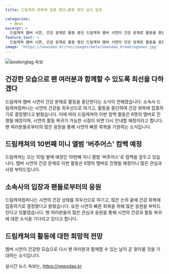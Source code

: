 ```yaml
---
title: 드림캐쳐 회복에 집중 중단…활동 중단 공식 발표

categories:
  - News
excerpt: >
  드림캐쳐 멤버 시연, 건강 문제로 활동 중단 드림캐쳐 멤버 시연이 건강 문제로 활동을 중단한다고 소속사가 밝혔다. 최근 컨디션 난조와 불안감 등의 증상으로 병원을 방문한 시연은 충분한 안정과 휴식이 필요하다는 의료진 소견을 받았다. 소속사는 건강 회복에 집중하기로 결정하며, 이에 따라 이번 컴백 활동은 6명으로 진행될 예정이다. 팬들로부터 시연의 빠른 회복을 기원하는 소식이 전해졌다.
feature_text: >
  드림캐쳐 멤버 시연, 건강 문제로 활동 중단 드림캐쳐 멤버 시연이 건강 문제로 활동을 중단한다고 소속사가 밝혔다. 최근 컨디션 난조와 불안감 등의 증상으로 병원을 방문한 시연은 충분한 안정과 휴식이 필요하다는 의료진 소견을 받았다. 소속사는 건강 회복에 집중하기로 결정하며, 이에 따라 이번 컴백 활동은 6명으로 진행될 예정이다. 팬들로부터 시연의 빠른 회복을 기원하는 소식이 전해졌다.
image: 'https://newsdao.kr/res/images/meta/newsdao_breakingnews.jpg'
---
```


<p><img src="https://newsdao.kr/res/images/meta/newsdao_breakingnews.jpg" alt="bookingtag 속보" /></p>

<h2 data-ke-size="size26">건강한 모습으로 팬 여러분과 함께할 수 있도록 최선을 다하겠다</h2>

<p data-ke-size="size16">드림캐쳐 멤버 시연이 건강 문제로 활동을 중단한다는 소식이 전해졌습니다. 소속사 드림캐쳐컴퍼니는 시연의 건강을 최우선으로 여기고, 활동을 중단하여 건강 회복에 집중하기로 결정했다고 밝혔습니다. 이에 따라 드림캐쳐의 이번 컴백 활동은 6명의 멤버로 진행될 예정이며, 시연의 활동 복귀가 가능한 시점이 되면 다시 안내할 예정이라고 합니다. 팬 여러분들로부터의 많은 응원을 통해 시연의 빠른 회복을 기원하는 소식입니다.</p>

<h2 data-ke-size="size26">드림캐쳐의 10번째 미니 앨범 '버추어스' 컴백 예정</h2>

<p data-ke-size="size16">드림캐쳐는 오는 10일 발매 예정인 10번째 미니 앨범 '버추어스'로 컴백을 앞두고 있습니다. 멤버 시연의 건강 문제로 이번 활동은 6명의 멤버로 진행될 예정이니 많은 관심과 사랑 부탁드립니다.</p>

<h2 data-ke-size="size26">소속사의 입장과 팬들로부터의 응원</h2>

<p data-ke-size="size16">드림캐쳐컴퍼니는 시연의 건강 상태를 최우선으로 여기고, 많은 논의 끝에 건강 회복에 집중하기로 결정했다고 밝혔습니다. 또한 시연의 빠른 회복을 위해 많은 응원을 부탁드린다고 덧붙였습니다. 팬 여러분들의 많은 관심과 응원을 통해 시연의 건강과 활동 복귀에 대한 소식을 기다리고 있다고 합니다.</p>

<h2 data-ke-size="size26">드림캐쳐의 활동에 대한 희망적 전망</h2>

<p data-ke-size="size16">멤버 시연이 건강한 모습으로 다시 팬 여러분과 함께할 수 있는 날이 곧 찾아올 것을 기대하는 소식입니다.</p>
실시간 뉴스 속보는, <a href="https://newsdao.kr" rel="dofollow">https://newsdao.kr</a>


